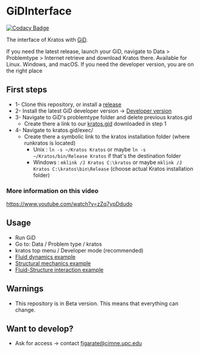 # GiDInterface

[![Codacy Badge](https://app.codacy.com/project/badge/Grade/36d3d305c87e4bb398bc87ea2e3b890e)](https://www.codacy.com/gh/KratosMultiphysics/GiDInterface/dashboard?utm_source=github.com&amp;utm_medium=referral&amp;utm_content=KratosMultiphysics/GiDInterface&amp;utm_campaign=Badge_Grade)

The interface of Kratos with [GiD](http://www.gidhome.com).

If you need the latest release, launch your GiD, navigate to Data > Problemtype > Internet retrieve and download Kratos there. Available for Linux. Windows, and macOS. If you need the developer version, you are on the right place

## First steps
* 1- Clone this repository, or install a [release](https://github.com/KratosMultiphysics/GiDInterface/releases)
* 2- Install the latest GiD developer version -> [Developer version](http://www.gidhome.com/download/developer-versions)
* 3- Navigate to GiD's problemtype folder and delete previous kratos.gid
    * Create there a link to our [kratos.gid](./kratos.gid/) downloaded in step 1
* 4- Navigate to kratos.gid/exec/
    * Create there a symbolic link to the kratos installation folder (where runkratos is located)
      * Unix : `ln -s ~/Kratos Kratos` or maybe `ln -s ~/Kratos/bin/Release Kratos` if that's the destination folder
      * Windows : `mklink /J Kratos C:\kratos` or maybe `mklink /J Kratos C:\kratos\bin\Release` (choose actual Kratos installation folder)

### More information on this video
https://www.youtube.com/watch?v=zZq7ypDdudo

## Usage
* Run GiD
* Go to: Data / Problem type / kratos
* kratos top menu / Developer mode (recommended)
* [Fluid dynamics example](https://github.com/KratosMultiphysics/Kratos/wiki/Running-an-example-from-GiD#3-set-a-fluid-dynamics-problem)
* [Structural mechanics example](https://github.com/KratosMultiphysics/Kratos/wiki/Running-an-example-from-GiD#4-set-a-structural-mechanics-problem)
* [Fluid-Structure interaction example](https://github.com/KratosMultiphysics/Kratos/wiki/Running-an-example-from-GiD#5-set-a-fluid-structure-interaction-problem)

## Warnings
* This repository is in Beta version. This means that everything can change.

## Want to develop?
* Ask for access -> contact fjgarate@cimne.upc.edu

